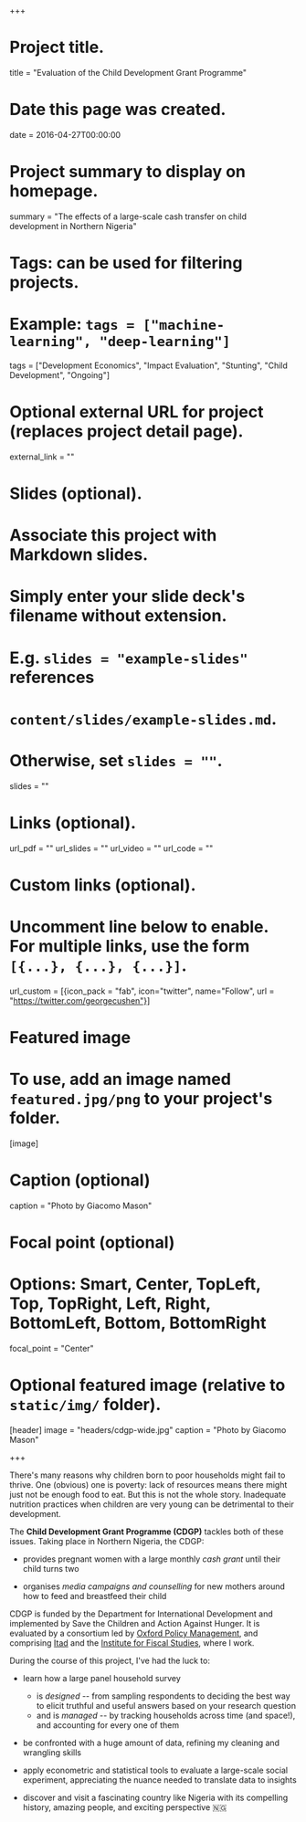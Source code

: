 +++
# Project title.
title = "Evaluation of the Child Development Grant Programme"

# Date this page was created.
date = 2016-04-27T00:00:00

# Project summary to display on homepage.
summary = "The effects of a large-scale cash transfer on child development in Northern Nigeria"

# Tags: can be used for filtering projects.
# Example: `tags = ["machine-learning", "deep-learning"]`
tags = ["Development Economics", "Impact Evaluation", "Stunting", "Child Development", "Ongoing"]

# Optional external URL for project (replaces project detail page).
external_link = ""

# Slides (optional).
#   Associate this project with Markdown slides.
#   Simply enter your slide deck's filename without extension.
#   E.g. `slides = "example-slides"` references 
#   `content/slides/example-slides.md`.
#   Otherwise, set `slides = ""`.
slides = ""

# Links (optional).
url_pdf = ""
url_slides = ""
url_video = ""
url_code = ""

# Custom links (optional).
#   Uncomment line below to enable. For multiple links, use the form `[{...}, {...}, {...}]`.
url_custom = [{icon_pack = "fab", icon="twitter", name="Follow", url = "https://twitter.com/georgecushen"}]

# Featured image
# To use, add an image named `featured.jpg/png` to your project's folder. 
[image]
  # Caption (optional)
  caption = "Photo by Giacomo Mason"
  
  # Focal point (optional)
  # Options: Smart, Center, TopLeft, Top, TopRight, Left, Right, BottomLeft, Bottom, BottomRight
  focal_point = "Center"

# Optional featured image (relative to `static/img/` folder).
[header]
image = "headers/cdgp-wide.jpg"
caption = "Photo by Giacomo Mason"

+++

There's many reasons why children born to poor households might fail to thrive. One (obvious) one is poverty: lack of resources means there might just not be enough food to eat. But this is not the whole story. Inadequate nutrition practices when children are very young can be detrimental to their development.

The **Child Development Grant Programme (CDGP)** tackles both of these issues. Taking place in Northern Nigeria, the CDGP:

- provides pregnant women with a large monthly _cash grant_ until their child turns two

- organises _media campaigns and counselling_ for new mothers around how to feed and breastfeed their child

CDGP is funded by the Department for International Development and implemented by Save the Children and Action Against Hunger. It is evaluated by a consortium led by [Oxford Policy Management](https://www.opml.co.uk), and comprising [Itad](http://www.itad.com) and the [Institute for Fiscal Studies](https://www.ifs.org.uk), where I work.

During the course of this project, I've had the luck to:

- learn how a large panel household survey 
  * is _designed_ -- from sampling respondents to deciding the best way to elicit truthful and useful answers based on your research question
  * and is _managed_ -- by tracking households across time (and space!), and accounting for every one of them

- be confronted with a huge amount of data, refining my cleaning and wrangling skills

- apply econometric and statistical tools to evaluate a large-scale social experiment,  appreciating the nuance needed to translate data to insights

- discover and visit a fascinating country like Nigeria with its compelling history, amazing people, and exciting perspective 🇳🇬


